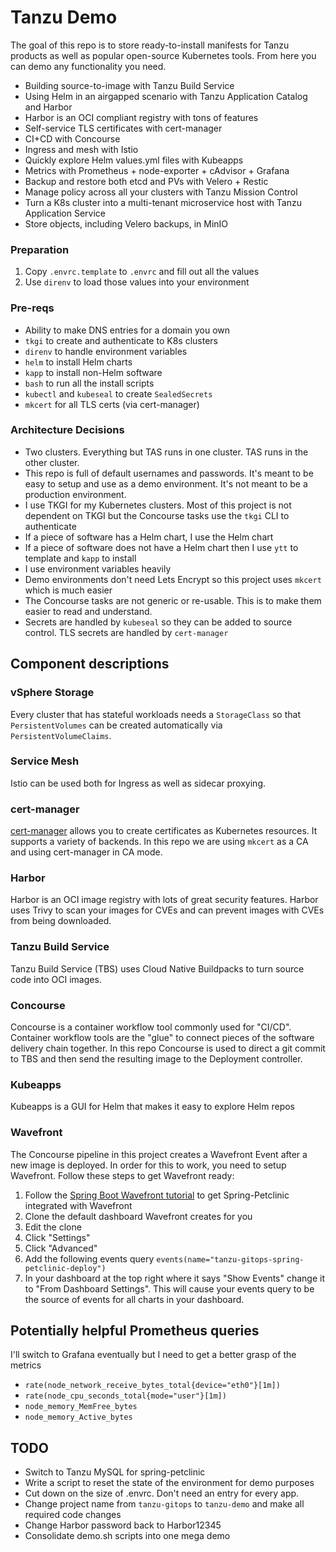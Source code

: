 # Tanzu Demo
The goal of this repo is to store ready-to-install manifests for Tanzu products as well as popular open-source Kubernetes tools. From here you can demo any functionality you need.

* Building source-to-image with Tanzu Build Service
* Using Helm in an airgapped scenario with Tanzu Application Catalog and Harbor
* Harbor is an OCI compliant registry with tons of features
* Self-service TLS certificates with cert-manager
* CI+CD with Concourse
* Ingress and mesh with Istio
* Quickly explore Helm values.yml files with Kubeapps
* Metrics with Prometheus + node-exporter + cAdvisor + Grafana
* Backup and restore both etcd and PVs with Velero + Restic
* Manage policy across all your clusters with Tanzu Mission Control
* Turn a K8s cluster into a multi-tenant microservice host with Tanzu Application Service
* Store objects, including Velero backups, in MinIO


### Preparation
1. Copy `.envrc.template` to `.envrc` and fill out all the values
1. Use `direnv` to load those values into your environment

### Pre-reqs
* Ability to make DNS entries for a domain you own
* `tkgi` to create and authenticate to K8s clusters
* `direnv` to handle environment variables
* `helm` to install Helm charts
* `kapp` to install non-Helm software
* `bash` to run all the install scripts
* `kubectl` and `kubeseal` to create `SealedSecrets`
* `mkcert` for all TLS certs (via cert-manager)

### Architecture Decisions
* Two clusters. Everything but TAS runs in one cluster. TAS runs in the other cluster.
* This repo is full of default usernames and passwords. It's meant to be easy to setup and use as a demo environment. It's not meant to be a production environment. 
* I use TKGI for my Kubernetes clusters. Most of this project is not dependent on TKGI but the Concourse tasks use the `tkgi` CLI to authenticate
* If a piece of software has a Helm chart, I use the Helm chart
* If a piece of software does not have a Helm chart then I use `ytt` to template and `kapp` to install
* I use environment variables heavily
* Demo environments don't need Lets Encrypt so this project uses `mkcert` which is much easier
* The Concourse tasks are not generic or re-usable. This is to make them easier to read and understand.
* Secrets are handled by `kubeseal` so they can be added to source control. TLS secrets are handled by `cert-manager`



## Component descriptions

### vSphere Storage
Every cluster that has stateful workloads needs a `StorageClass` so that `PersistentVolumes` can be created automatically via `PersistentVolumeClaims`. 

### Service Mesh
Istio can be used both for Ingress as well as sidecar proxying.

### cert-manager
[cert-manager](https://cert-manager.io/docs/) allows you to create certificates as Kubernetes resources. It supports a variety of backends. In this repo we are using `mkcert` as a CA and using cert-manager in CA mode.

### Harbor
Harbor is an OCI image registry with lots of great security features. Harbor uses Trivy to scan your images for CVEs and can prevent images with CVEs from being downloaded.

### Tanzu Build Service
Tanzu Build Service (TBS) uses Cloud Native Buildpacks to turn source code into OCI images. 

### Concourse
Concourse is a container workflow tool commonly used for "CI/CD". Container workflow tools are the "glue" to connect pieces of the software delivery chain together. In this repo Concourse is used to direct a git commit to TBS and then send the resulting image to the Deployment controller.

### Kubeapps
Kubeapps is a GUI for Helm that makes it easy to explore Helm repos

### Wavefront
The Concourse pipeline in this project creates a Wavefront Event after a new image is deployed. In order for this to work, you need to setup Wavefront. Follow these steps to get Wavefront ready:
1. Follow the [Spring Boot Wavefront tutorial](https://docs.wavefront.com/wavefront_springboot_tutorial.html) to get Spring-Petclinic integrated with Wavefront
1. Clone the default dashboard Wavefront creates for you
1. Edit the clone
1. Click "Settings"
1. Click "Advanced"
1. Add the following events query `events(name="tanzu-gitops-spring-petclinic-deploy")`
1. In your dashboard at the top right where it says "Show Events" change it to "From Dashboard Settings". This will cause your events query to be the source of events for all charts in your dashboard.


## Potentially helpful Prometheus queries
I'll switch to Grafana eventually but I need to get a better grasp of the metrics
* `rate(node_network_receive_bytes_total{device="eth0"}[1m])`
* `rate(node_cpu_seconds_total{mode="user"}[1m])`
* `node_memory_MemFree_bytes`
* `node_memory_Active_bytes`

## TODO
* Switch to Tanzu MySQL for spring-petclinic
* Write a script to reset the state of the environment for demo purposes
* Cut down on the size of .envrc. Don't need an entry for every app.
* Change project name from `tanzu-gitops` to `tanzu-demo` and make all required code changes
* Change Harbor password back to Harbor12345
* Consolidate demo.sh scripts into one mega demo